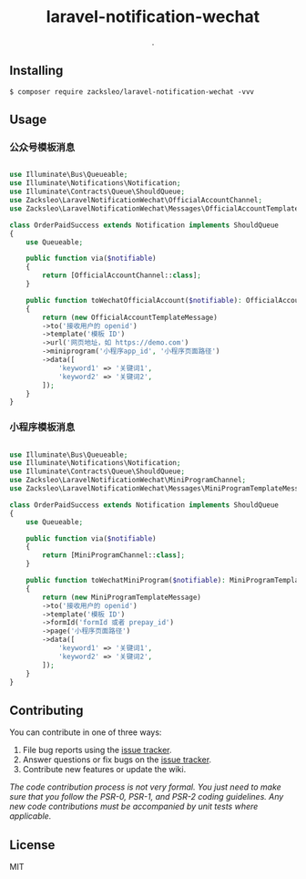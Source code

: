 <h1 align="center"> laravel-notification-wechat </h1>

<p align="center"> .</p>


## Installing

```shell
$ composer require zacksleo/laravel-notification-wechat -vvv
```

## Usage

### 公众号模板消息

```php

use Illuminate\Bus\Queueable;
use Illuminate\Notifications\Notification;
use Illuminate\Contracts\Queue\ShouldQueue;
use Zacksleo\LaravelNotificationWechat\OfficialAccountChannel;
use Zacksleo\LaravelNotificationWechat\Messages\OfficialAccountTemplateMessage;

class OrderPaidSuccess extends Notification implements ShouldQueue
{
    use Queueable;

    public function via($notifiable)
    {
        return [OfficialAccountChannel::class];
    }

    public function toWechatOfficialAccount($notifiable): OfficialAccountTemplateMessage
    {
        return (new OfficialAccountTemplateMessage)
        ->to('接收用户的 openid')
        ->template('模板 ID')
        ->url('网页地址，如 https://demo.com')
        ->miniprogram('小程序app_id', '小程序页面路径')
        ->data([
            'keyword1' => '关键词1',
            'keyword2' => '关键词2',
        ]);
    }
}
```

### 小程序模板消息

```php

use Illuminate\Bus\Queueable;
use Illuminate\Notifications\Notification;
use Illuminate\Contracts\Queue\ShouldQueue;
use Zacksleo\LaravelNotificationWechat\MiniProgramChannel;
use Zacksleo\LaravelNotificationWechat\Messages\MiniProgramTemplateMessage;

class OrderPaidSuccess extends Notification implements ShouldQueue
{
    use Queueable;

    public function via($notifiable)
    {
        return [MiniProgramChannel::class];
    }

    public function toWechatMiniProgram($notifiable): MiniProgramTemplateMessage
    {
        return (new MiniProgramTemplateMessage)
        ->to('接收用户的 openid')
        ->template('模板 ID')
        ->formId('formId 或者 prepay_id')
        ->page('小程序页面路径')
        ->data([
            'keyword1' => '关键词1',
            'keyword2' => '关键词2',
        ]);
    }
}
```

## Contributing

You can contribute in one of three ways:

1. File bug reports using the [issue tracker](https://github.com/zacksleo/laravel-notification-wechat/issues).
2. Answer questions or fix bugs on the [issue tracker](https://github.com/zacksleo/laravel-notification-wechat/issues).
3. Contribute new features or update the wiki.

_The code contribution process is not very formal. You just need to make sure that you follow the PSR-0, PSR-1, and PSR-2 coding guidelines. Any new code contributions must be accompanied by unit tests where applicable._

## License

MIT